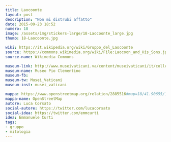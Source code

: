 ```yaml
---
title: Laocoonte
layout: post
description: "Non mi distrubi affatto"
date: 2015-09-23 18:52
numero: 18
image: /assets/img/stickers-large/18-Laocoonte_large.jpg
thumb: 18-Laocoonte.jpg

wiki: https://it.wikipedia.org/wiki/Gruppo_del_Laocoonte
source: https://commons.wikimedia.org/wiki/File:Laocoon_and_His_Sons.jpg
source-name: Wikimedia Commons

museum-link: http://www.museivaticani.va/content/museivaticani/it/collezioni/musei/museo-pio-clementino.html
museum-name: Museo Pio Clementino
museum-fb:
museum-tw: Musei_Vaticani
museum-inst: musei_vaticani

mappa: https://www.openstreetmap.org/relation/2885516#map=18/41.90655/12.45501
mappa-name: OpenStreetMap
autore: Luca Corsato
social-autore: https://twitter.com/lucacorsato
social-idea: https://twitter.com/emmcurti
idea: Emmanuele Curti
tags:
- gruppo
- mitologia
---
```

